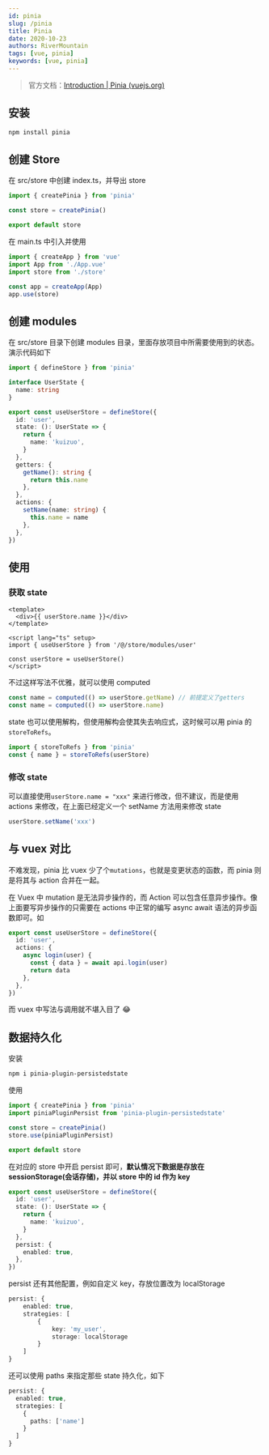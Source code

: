 ```yaml
---
id: pinia
slug: /pinia
title: Pinia
date: 2020-10-23
authors: RiverMountain
tags: [vue, pinia]
keywords: [vue, pinia]
---
```


<!-- truncate -->

> 官方文档：[Introduction | Pinia (vuejs.org)](https://pinia.vuejs.org/introduction.html)

## 安装

```sh
npm install pinia
```

## 创建 Store

在 src/store 中创建 index.ts，并导出 store

```typescript title="src/store/index.ts"
import { createPinia } from 'pinia'

const store = createPinia()

export default store
```

在 main.ts 中引入并使用

```typescript title="main.ts"
import { createApp } from 'vue'
import App from './App.vue'
import store from './store'

const app = createApp(App)
app.use(store)
```

## 创建 modules

在 src/store 目录下创建 modules 目录，里面存放项目中所需要使用到的状态。演示代码如下

```typescript title="store/modules/user.ts"
import { defineStore } from 'pinia'

interface UserState {
  name: string
}

export const useUserStore = defineStore({
  id: 'user',
  state: (): UserState => {
    return {
      name: 'kuizuo',
    }
  },
  getters: {
    getName(): string {
      return this.name
    },
  },
  actions: {
    setName(name: string) {
      this.name = name
    },
  },
})
```

## 使用

### 获取 state

```vue
<template>
  <div>{{ userStore.name }}</div>
</template>

<script lang="ts" setup>
import { useUserStore } from '/@/store/modules/user'

const userStore = useUserStore()
</script>
```

不过这样写法不优雅，就可以使用 computed

```typescript
const name = computed(() => userStore.getName) // 前提定义了getters
const name = computed(() => userStore.name)
```

state 也可以使用解构，但使用解构会使其失去响应式，这时候可以用 pinia 的 `storeToRefs`。

```typescript
import { storeToRefs } from 'pinia'
const { name } = storeToRefs(userStore)
```

### 修改 state

可以直接使用`userStore.name = "xxx"` 来进行修改，但不建议，而是使用 actions 来修改，在上面已经定义一个 setName 方法用来修改 state

```typescript
userStore.setName('xxx')
```

## 与 vuex 对比

不难发现，pinia 比 vuex 少了个`mutations`，也就是变更状态的函数，而 pinia 则是将其与 action 合并在一起。

在 Vuex 中 mutation 是无法异步操作的，而 Action 可以包含任意异步操作。像上面要写异步操作的只需要在 actions 中正常的编写 async await 语法的异步函数即可。如

```typescript
export const useUserStore = defineStore({
  id: 'user',
  actions: {
    async login(user) {
      const { data } = await api.login(user)
      return data
    },
  },
})
```

而 vuex 中写法与调用就不堪入目了 😂

## 数据持久化

安装

```sh
npm i pinia-plugin-persistedstate
```

使用

```typescript {2,5}
import { createPinia } from 'pinia'
import piniaPluginPersist from 'pinia-plugin-persistedstate'

const store = createPinia()
store.use(piniaPluginPersist)

export default store
```

在对应的 store 中开启 persist 即可，**默认情况下数据是存放在 sessionStorage(会话存储)，并以 store 中的 id 作为 key**

```typescript {8-10}
export const useUserStore = defineStore({
  id: 'user',
  state: (): UserState => {
    return {
      name: 'kuizuo',
    }
  },
  persist: {
    enabled: true,
  },
})
```

persist 还有其他配置，例如自定义 key，存放位置改为 localStorage

```typescript {3-8}
persist: {
	enabled: true,
	strategies: [
		{
			key: 'my_user',
			storage: localStorage
		}
	]
}
```

还可以使用 paths 来指定那些 state 持久化，如下

```typescript {5}
persist: {
  enabled: true,
  strategies: [
    {
      paths: ['name']
    }
  ]
}
```
